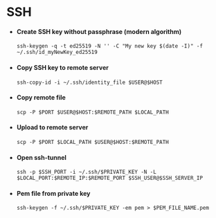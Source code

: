 # SSH

- #### Create SSH key without passphrase (modern algorithm)
  ```console
  ssh-keygen -q -t ed25519 -N '' -C "My new key $(date -I)" -f ~/.ssh/id_myNewKey_ed25519
  ```

- #### Copy SSH key to remote server
  ```console
  ssh-copy-id -i ~/.ssh/identity_file $USER@$HOST
  ```
  
- #### Copy remote file
  ```console
  scp -P $PORT $USER@$HOST:$REMOTE_PATH $LOCAL_PATH
  ```

- #### Upload to remote server
  ```console
  scp -P $PORT $LOCAL_PATH $USER@$HOST:$REMOTE_PATH
  ```

- #### Open ssh-tunnel
  ```console
  ssh -p $SSH_PORT -i ~/.ssh/$PRIVATE_KEY -N -L $LOCAL_PORT:$REMOTE_IP:$REMOTE_PORT $SSH_USER@$SSH_SERVER_IP
  ```

- #### Pem file from private key
  ```console
  ssh-keygen -f ~/.ssh/$PRIVATE_KEY -em pem > $PEM_FILE_NAME.pem
  ```
